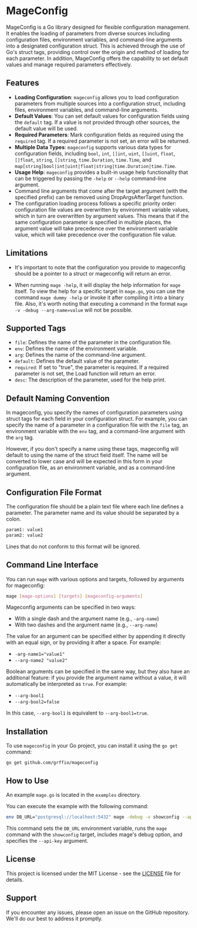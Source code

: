 # MageConfig

MageConfig is a Go library designed for flexible configuration management. It enables the loading of parameters from diverse sources including configuration files, environment variables, and command-line arguments into a designated configuration struct. This is achieved through the use of Go's struct tags, providing control over the origin and method of loading for each parameter. In addition, MageConfig offers the capability to set default values and manage required parameters effectively.

## Features

- **Loading Configuration**: `mageconfig` allows you to load configuration parameters from multiple sources into a configuration struct, including files, environment variables, and command-line arguments.
- **Default Values**: You can set default values for configuration fields using the `default` tag. If a value is not provided through other sources, the default value will be used.
- **Required Parameters**: Mark configuration fields as required using the `required` tag. If a required parameter is not set, an error will be returned.
- **Multiple Data Types**: `mageconfig` supports various data types for configuration fields, including `bool`, `int`, `[]int`, `uint`, `[]uint`, `float`, `[]float`, `string`, `[]string`, `time.Duration`, `time.Time`, and `map[string]bool|int|uint|float|string|time.Duration|time.Time`.
- **Usage Help**: `mageconfig` provides a built-in usage help functionality that can be triggered by passing the `-help` or `--help` command-line argument.
- Command line arguments that come after the target argument (with the specified prefix) can be removed using DropArgsAfterTarget function.
- The configuration loading process follows a specific priority order: configuration file values are overwritten by environment variable values, which in turn are overwritten by argument values. This means that if the same configuration parameter is specified in multiple places, the argument value will take precedence over the environment variable value, which will take precedence over the configuration file value.

## Limitations

- It's important to note that the configuration you provide to mageconfig should be a pointer to a struct or mageconfig will return an error.

- When running `mage -help`, it will display the help information for `mage` itself. To view the help for a specific target in `mage.go`, you can use the command `mage dummy -help` or invoke it after compiling it into a binary file. Also, it's worth noting that executing a command in the format `mage -v -debug --arg-name=value` will not be possible.

## Supported Tags

- `file`: Defines the name of the parameter in the configuration file.
- `env`: Defines the name of the environment variable.
- `arg`: Defines the name of the command-line argument.
- `default`: Defines the default value of the parameter.
- `required`: If set to "true", the parameter is required. If a required parameter is not set, the Load function will return an error.
- `desc`: The description of the parameter, used for the help print.

## Default Naming Convention

In mageconfig, you specify the names of configuration parameters using struct tags for each field in your configuration struct. For example, you can specify the name of a parameter in a configuration file with the `file` tag, an environment variable with the `env` tag, and a command-line argument with the `arg` tag.

However, if you don't specify a name using these tags, mageconfig will default to using the name of the struct field itself. The name will be converted to lower case and will be expected in this form in your configuration file, as an environment variable, and as a command-line argument.

## Configuration File Format

The configuration file should be a plain text file where each line defines a parameter. The parameter name and its value should be separated by a colon.

```txt
param1: value1
param2: value2
```

Lines that do not conform to this format will be ignored.

## Command Line Interface
You can run `mage` with various options and targets, followed by arguments for mageconfig:

```bash
mage [mage-options] [targets] [mageconfig-arguments]
```

Mageconfig arguments can be specified in two ways:

- With a single dash and the argument name (e.g., `-arg-name`)
- With two dashes and the argument name (e.g., `--arg-name`)

The value for an argument can be specified either by appending it directly with an equal sign, or by providing it after a space. For example:

- `-arg-name1="value1"`
- `--arg-name2 "value2"`

Boolean arguments can be specified in the same way, but they also have an additional feature: if you provide the argument name without a value, it will automatically be interpreted as `true`. For example:

- `--arg-bool1`
- `--arg-bool2=false`

In this case, `--arg-bool1` is equivalent to `--arg-bool1=true`.

## Installation

To use `mageconfig` in your Go project, you can install it using the `go get` command:

```
go get github.com/grffio/mageconfig
```

## How to Use
An example `mage.go` is located in the `examples` directory.

You can execute the example with the following command:

```bash
env DB_URL="postgresql://localhost:5432" mage -debug -v showconfig --api-key "abc123"
```

This command sets the `DB_URL` environment variable, runs the `mage` command with the `showconfig` target, includes mage's debug option, and specifies the `--api-key` argument.

## License

This project is licensed under the MIT License - see the [LICENSE](LICENSE) file for details.

## Support

If you encounter any issues, please open an issue on the GitHub repository. We'll do our best to address it promptly.
